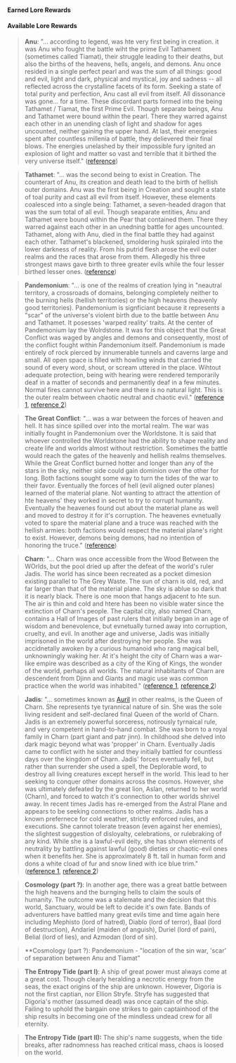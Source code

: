 #### Earned Lore Rewards

#### Available Lore Rewards

> **Anu**:  "... according to legend, was hte very first being in creation.  it was Anu who fought the battle wiht the prime Evil Tathament (sometimes called Tiamat), their struggle leading to their deaths, but also the births of the heavens, hells, angels, and demons.  Anu once resided in a single perfect pearl and was the sum of all things:  good and evil, light and dark, physical and mystical, joy and sadness -- all reflected across the crystalline facets of its form.  Seeking a state of total purity and perfection, Anu cast all evil from itself.  All dissonance was gone... for a time.  These discordant parts formed into the being Tathamet / Tiamat, the first Prime Evil.  Though separate beings, Anu and Tathamet were bound within the pearl.  There they warred against each other in an unending clash of light and shadow for ages uncounted, neither gaining the upper hand.  At last, their energeies spent after countless millenia of battle, they delievered their final blows.  The energies unelashed by their impossible fury ignited an explosion of light and matter so vast and terrible that it birthed the very universe itself."  ([reference](http://diablo.wikia.com/wiki/Anu))

> **Tathamet**:  "... was the second being to exist in Creation.  The counterart of Anu, its creation and death lead to the birth of hellish outer domains.  Anu was the first being in Creation and sought a state of toal purity and cast all evil from itself.  However, these elements coalesced into a single being:  Tathamet, a seven-headed dragon that was the sum total of all evil.  Though seaparate entities, Anu and Tathamet were bound within the Pear that contained them.  There they warred against each other in an unedning battle for ages uncounted.  Tathamet, along with Anu, died in the final battle they had against each other.  Tathamet's blackened, smoldering husk spiraled into the lower darkness of reality.  From his putrid flesh arose the evil outer realms and the races that arose from them.  Allegedly his three strongest maws gave birth to three greater evils while the four lesser birthed lesser ones.  ([reference](http://diablo.wikia.com/wiki/Tathamet))

> **Pandemonium**:  "... is one of the realms of creation lying in "neautral territory, a crossroads of domains, belonging completely neither to the burning hells (hellish territories) or the high heavens (heavenly good territories).  Pandemonium is signficiant because it represents a "scar" of the universe's violent birth due to the battle between Anu and Tathamet.  It posesses 'warped reality' traits.  At the center of Pandemonium lay the Wolrdstone.  It was for this object that the Great Conflict was waged by angles and demons and consequently, most of the conflict fought within Pandemonium itself.  Pandemonium is made entirely of rock pierced by innumerable tunnels and caverns large and small.  All open space is filled with howling winds that carried the sound of every word, shout, or scream uttered in the place.  Wihtout adequate protection, being with hearing were rendered temporarily deaf in a matter of seconds and permanently deaf in a few minutes.  Normal fires cannot survive here and there is no natural light.  This is the outer realm between chaotic neutral and chaotic evil."  ([reference 1](http://diablo.wikia.com/wiki/Pandemonium), [reference 2](http://forgottenrealms.wikia.com/wiki/Pandemonium))

> **The Great Conflict**:  "... was a war between the forces of heaven and hell.  It has since spilled over into the mortal realm.  The war was initially fought in Pandemonium over the Worldstone.  It is said that whoever controlled the Worldstone had the ability to shape reality and create life and worlds almost without restriction.  Sometimes the battle would reach the gates of the heavenly and hellish realms themselves.  While the Great Conflict burned hotter and longer than any of the stars in the sky, neither side could gain dominion over the other for long.  Both factions sought some way to turn the tides of the war to their favor.  Eventually the forces of hell (evil aligned outer planes) learned of the material plane.  Not wanting to attract the attention of hte heavens' they worked in secret to try to corrupt humanity.  Eventually the heavenes found out about the material plane as well and moved to destroy it for it's corruption.  The heavenes evnetually voted to spare the material plane and a truce was reached with the hellish armies:  both factions would respect the material plane's right to exist.  However, demons being demons, had no intention of honoring the truce." ([reference](http://diablo.wikia.com/wiki/Great_Conflict))

> **Charn**:  "... Charn was once accessible from the Wood Between the WOrlds, but the pool dried up after the defeat of the world's ruler Jadis.  The world has since been recreated as a pocket dimesion existing parallel to The Grey Waste.  The sun of charn is old, red, and far larger than that of the material plane.  The sky is ablue so dark that it is nearly black.  There is one moon that hangs adjacent to hte sun.  The air is thin and cold and htere has been no visible water since the extinction of Charn's people.  The capital city, also named Charn, contains a Hall of Images of past rulers that initially began in an age of wisdom and benevolence, but evnetually turned away into corruption, cruelty, and evil.  In another age and universe, Jadis was initially imprisoned in the world after destroying her people.  She was accidnetally awoken by a curious humanoid who rang magical bell, unknowningly waking her.  At it's height the city of Charn was a war-like empire was described as a city of the King of Kings, the wonder of the world, perhaps all worlds.  The natural inhabitants of Charn are descendent from Djinn and Giants and magic use was common practice when the world was inhabited." ([reference 1](http://narnia.wikia.com/wiki/Charn_(world)), [reference 2](http://narnia.wikia.com/wiki/Charn_(city)))

> **Jadis**:  "... sometimes known as [Auril](http://forgottenrealms.wikia.com/wiki/Auril) in other realms, is the Queen of Charn.  She represents tye tyrannical nature of sin.  She was the sole living resident and self-declared final Queen of the world of Charn.  Jadis is an extremely powerful sorceress, notirously tyrnaical rule, and very competent in hand-to-hand combat.  She was born to a royal family in Charn (part giant and patr jinn).  In childhood she delved into dark magic beyond what was 'propper' in Charn.  Eventually Jadis came to conflict with he sister and they initially battled for countless days over the kingdom of Charn.  Jadis' forces eventually fell, but rather than surrender she used a spell, the Deplorable word, to destroy all living creatures except herself in the world.  This lead to her seeking to conquer other domains across the cosmos.  However, she was ultimately defeated by the great lion, Aslan, returned to her world (Charn), and forced to watch it's connection to other worlds shrivel away.  In recent times Jadis has re-emerged from the Astral Plane and appears to be seeking connections to other realms.  Jadis has a known prefernece for cold weather, strictly enforced rules, and executions.  She cannot tolerate treason (even against her enemies), the slightest suggestion of disloyalty, celebrations, or rulebraking of any kind.  While she is a lawful-evil deity, she has shown elements of neutrality by battling against lawful (good) dieties or chaotic-evil ones when it benefits her.  She is approximately 8 ft. tall in human form and dons a white cload of fur and snow lined with ice blue trim."  ([reference 1](https://www.dandwiki.com/wiki/Jadis_(3.5e_Deity)), [reference 2](http://narnia.wikia.com/wiki/Jadis))

> **Cosmology (part ?)**:  In another age, there was a great battle between the high heavens and the burnging hells to claim the souls of humanity.  The outcome was a stalemate and the decision that this world, Sanctuary, would be left to decide it's own fate.  Bands of adventurers have battled many great evils time and time again here including Mephisto (lord of hatred), Diablo (lord of terror), Baal (lord of destruction), Andariel (maiden of anguish), Duriel (lord of pain), Belial (lord of lies), and Azmodan (lord of sin).

> **Cosmology (part ?):  Pandemonium - "location of the sin war, 'scar' of separation between Anu and Tiamat"

> **The Entropy Tide (part I)**:  A ship of great power must always come at a great cost.  Though clearly heralding a necrotic energy from the seas, the exact origins of the ship are unknown.  However, Digoria is not the first captian, nor Ellion Stryfe.  Stryfe has suggested that Digoria's mother (assumed dead) was once captain of the ship.  Failing to uphold the bargain one strikes to gain captainhood of the ship results in becoming one of the mindless undead crew for all eternity.

> **The Entropy Tide (part II):**  The ship's name suggests, when the tide breaks, after radnomness has reached critical mass, chaos is loosed on the world.  

>
